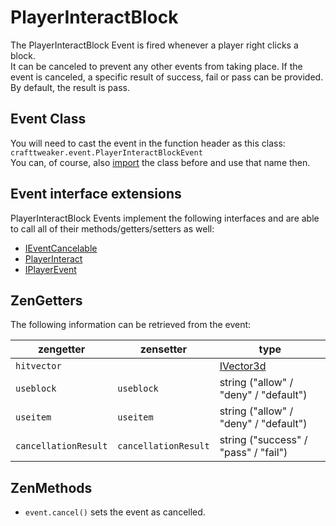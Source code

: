 # PlayerInteractBlock

The PlayerInteractBlock Event is fired whenever a player right clicks a block.  
It can be canceled to prevent any other events from taking place.
If the event is canceled, a specific result of success, fail or pass can be provided. By default, the result is pass.


## Event Class
You will need to cast the event in the function header as this class:  
`crafttweaker.event.PlayerInteractBlockEvent`  
You can, of course, also [import](/AdvancedFunctions/Import/) the class before and use that name then.

## Event interface extensions
PlayerInteractBlock Events implement the following interfaces and are able to call all of their methods/getters/setters as well:

- [IEventCancelable](/Vanilla/Events/Events/IEventCancelable/)
- [PlayerInteract](/Vanilla/Events/Events/PlayerInteract/)
- [IPlayerEvent](/Vanilla/Events/Events/IPlayerEvent/)


## ZenGetters
The following information can be retrieved from the event:

| zengetter            | zensetter            |  type                                 |
|----------------------|----------------------|---------------------------------------|
| `hitvector`          |                      | [IVector3d](/Vanilla/World/IVector3d/)|
| `useblock`           | `useblock`           | string ("allow" / "deny" / "default") |
| `useitem`            | `useitem`            | string ("allow" / "deny" / "default") |
| `cancellationResult` | `cancellationResult` | string ("success" / "pass" / "fail")  |

## ZenMethods

- `event.cancel()` sets the event as cancelled.

